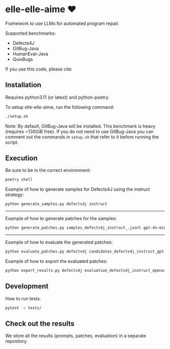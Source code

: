 # elle-elle-aime ❤️

Framework to use LLMs for automated program repair.

Supported benchmarks: 
  * Defects4J
  * GitBug-Java
  * HumanEval-Java
  * QuixBugs

If you use this code, please cite

 
## Installation

Requires python3.11 (or latest) and python-poetry.

To setup elle-elle-aime, run the following command:
```bash
./setup.sh
```
Note: By default, GitBug-Java will be installed. This benchmark is heavy (requires ~130GiB free). If you do not need to use GitBug-Java you can comment out the commands in `setup.sh` that refer to it before running the script.

## Execution

Be sure to be in the correct environment:
```bash
poetry shell
```

Example of how to generate samples for Defects4J using the instruct strategy:
```bash
python generate_samples.py defects4j instruct
```
---

Example of how to generate patches for the samples:
```bash
python generate_patches.py samples_defects4j_instruct_.jsonl gpt-4o-mini --n_workers 1 --num_return_sequences 10 --temperature 1.0
```
---

Example of how to evaluate the generated patches:
```bash
python evaluate_patches.py defects4j candidates_defects4j_instruct_gpt-4o-mini.jsonl.gz --strategy openai
```

Example of how to export the evaluated patches:
```bash
python export_results.py defects4j evaluation_defects4j_instruct_openai.jsonl --model_name gpt-4o-mini
```


## Development

How to run tests:
```bash
pytest -s tests/
```

## Check out the results

We store all the results (prompts, patches, evaluation) in a separate repository.

